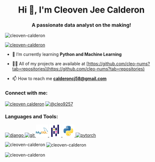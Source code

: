 <h1 align="center">Hi 👋, I'm Cleoven Jee Calderon</h1>
<h3 align="center">A passionate data analyst on the making!</h3>

<p align="left"> <img src="https://komarev.com/ghpvc/?username=cleoven-calderon&label=Profile%20views&color=ff0537&style=plastic" alt="cleoven-calderon" /> </p>

<p align="left"> <a href="https://github.com/ryo-ma/github-profile-trophy"><img src="https://github-profile-trophy.vercel.app/?username=cleoven-calderon" alt="cleoven-calderon" /></a> </p>

- 🌱 I’m currently learning **Python and Machine Learning**

- 👨‍💻 All of my projects are available at [https://github.com/cleo-nums?tab=repositories](https://github.com/cleo-nums?tab=repositories)

- 📫 How to reach me **calderoncj58@gmail.com**

<h3 align="left">Connect with me:</h3>
<p align="left">
<a href="https://fb.com/cleoven calderon" target="blank"><img align="center" src="https://raw.githubusercontent.com/rahuldkjain/github-profile-readme-generator/master/src/images/icons/Social/facebook.svg" alt="cleoven calderon" height="30" width="40" /></a>
<a href="https://www.youtube.com/c/@cleo9257" target="blank"><img align="center" src="https://raw.githubusercontent.com/rahuldkjain/github-profile-readme-generator/master/src/images/icons/Social/youtube.svg" alt="@cleo9257" height="30" width="40" /></a>
</p>

<h3 align="left">Languages and Tools:</h3>
<p align="left"> <a href="https://www.djangoproject.com/" target="_blank" rel="noreferrer"> <img src="https://cdn.worldvectorlogo.com/logos/django.svg" alt="django" width="40" height="40"/> </a> <a href="https://git-scm.com/" target="_blank" rel="noreferrer"> <img src="https://www.vectorlogo.zone/logos/git-scm/git-scm-icon.svg" alt="git" width="40" height="40"/> </a> <a href="https://www.mysql.com/" target="_blank" rel="noreferrer"> <img src="https://raw.githubusercontent.com/devicons/devicon/master/icons/mysql/mysql-original-wordmark.svg" alt="mysql" width="40" height="40"/> </a> <a href="https://pandas.pydata.org/" target="_blank" rel="noreferrer"> <img src="https://raw.githubusercontent.com/devicons/devicon/2ae2a900d2f041da66e950e4d48052658d850630/icons/pandas/pandas-original.svg" alt="pandas" width="40" height="40"/> </a> <a href="https://www.python.org" target="_blank" rel="noreferrer"> <img src="https://raw.githubusercontent.com/devicons/devicon/master/icons/python/python-original.svg" alt="python" width="40" height="40"/> </a> <a href="https://pytorch.org/" target="_blank" rel="noreferrer"> <img src="https://www.vectorlogo.zone/logos/pytorch/pytorch-icon.svg" alt="pytorch" width="40" height="40"/> </a> </p>

<p><img align="left" src="https://github-readme-stats.vercel.app/api/top-langs?username=cleoven-calderon&show_icons=true&title_color=ffffff&text_color=ffffff&bg_color=ff0537&locale=en&layout=compact" alt="cleoven-calderon" /></p>

<p>&nbsp;<img align="center" src="https://github-readme-stats.vercel.app/api?username=cleoven-calderon&show_icons=true&title_color=ffffff&text_color=ffffff&bg_color=ff0537&locale=en" alt="cleoven-calderon" /></p>

<p><img align="center" src="https://github-readme-streak-stats.herokuapp.com/?user=cleoven-calderon&theme=dark" alt="cleoven-calderon" /></p>
